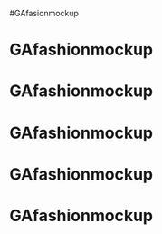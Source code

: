 #GAfasionmockup
# GAfashionmockup
# GAfashionmockup
# GAfashionmockup
# GAfashionmockup
# GAfashionmockup
